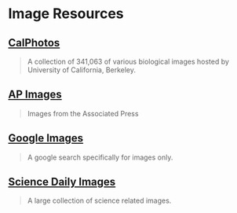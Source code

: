 # Image Resources

## [CalPhotos](http://calphotos.berkeley.edu/)

> A collection of 341,063 of various biological images hosted by University of California, Berkeley.

## [AP Images](http://summit.csuci.edu:2048/login?url=http://apimages.ap.org/unsecured/logip.aspx)

> Images from the Associated Press

## [Google Images](http://www.google.com/imghp?hl=en&tab=wi)

> A google search specifically for images only.

## [Science Daily Images](http://www.sciencedaily.com/gallery/earth_climate/environmental_science/)

> A large collection of science related images.



